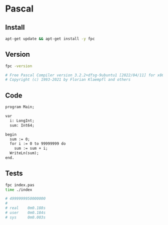 # Pascal

## Install

```bash
apt-get update && apt-get install -y fpc
```

## Version

```bash
fpc -version

# Free Pascal Compiler version 3.2.2+dfsg-9ubuntu1 [2022/04/11] for x86_64
# Copyright (c) 1993-2021 by Florian Klaempfl and others
```

## Code

```txt
program Main;

var
  i: LongInt;
  sum: Int64;

begin
  sum := 0;
  for i := 0 to 99999999 do
    sum := sum + i;
  WriteLn(sum);
end.
```

## Tests

```bash
fpc index.pas
time ./index

# 4999999950000000
#
# real    0m0.188s
# user    0m0.184s
# sys     0m0.003s
```
